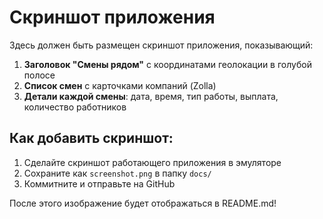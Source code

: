 # Скриншот приложения

Здесь должен быть размещен скриншот приложения, показывающий:

1. **Заголовок "Смены рядом"** с координатами геолокации в голубой полосе
2. **Список смен** с карточками компаний (Zolla)
3. **Детали каждой смены**: дата, время, тип работы, выплата, количество работников

## Как добавить скриншот:

1. Сделайте скриншот работающего приложения в эмуляторе
2. Сохраните как `screenshot.png` в папку `docs/`
3. Коммитните и отправьте на GitHub

После этого изображение будет отображаться в README.md!
